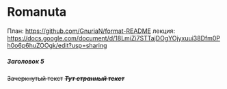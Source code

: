 # Romanuta
План:
https://github.com/GnuriaN/format-README
лекция:
https://docs.google.com/document/d/18LmiZi7STTajDOgYOjyxuui38Dfm0Ph0o6p6huZOOgk/edit?usp=sharing

##### Заголовок 5
~~Зачеркнутый текст~~
~~*__Тут странный текст__*~~
